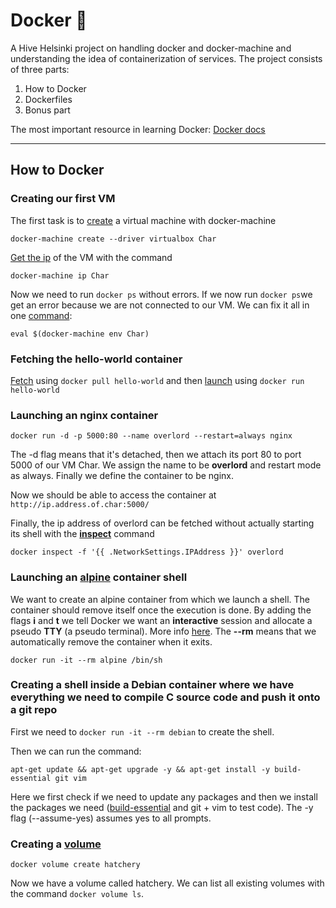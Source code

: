 # Docker 🐳

A Hive Helsinki project on handling docker and docker-machine and understanding the idea of containerization of services. The project consists of three parts:

1. How to Docker
2. Dockerfiles
3. Bonus part

The most important resource in learning Docker: [Docker docs](https://docs.docker.com/)

---

## How to Docker

### Creating our first VM

The first task is to [create](https://docs.docker.com/machine/reference/create/) a virtual machine with docker-machine

`docker-machine create --driver virtualbox Char`

[Get the ip](https://docs.docker.com/machine/reference/ip/) of the VM with the command

`docker-machine ip Char`

Now we need to run `docker ps` without errors. If we now run `docker ps`we get an error because we are not connected to our VM. We can fix it all in one [command](https://docs.docker.com/v17.09/machine/reference/env/):

`eval $(docker-machine env Char)`

### Fetching the hello-world container

[Fetch](https://docs.docker.com/engine/reference/commandline/pull/) using `docker pull hello-world` and then [launch](https://docs.docker.com/engine/reference/run/) using `docker run hello-world`

### Launching an nginx container

`docker run -d -p 5000:80 --name overlord --restart=always nginx`

The -d flag means that it's detached, then we attach its port 80 to port 5000 of our VM Char. We assign the name to be __overlord__ and restart mode as always. Finally we define the container to be nginx.

Now we should be able to access the container at `http://ip.address.of.char:5000/`

Finally, the ip address of overlord can be fetched without actually starting its shell with the [__inspect__](https://docs.docker.com/engine/reference/commandline/inspect/) command

`docker inspect -f '{{ .NetworkSettings.IPAddress }}' overlord`

### Launching an [alpine](https://hub.docker.com/_/alpine) container shell

We want to create an alpine container from which we launch a shell. The container should remove itself once the execution is done. By adding the flags __i__ and __t__ we tell Docker we want an __interactive__ session and allocate a pseudo __TTY__ (a pseudo terminal). More info [here](https://stackoverflow.com/questions/35689628/starting-a-shell-in-the-docker-alpine-container#%20alpine-container/43564198#43564198). The __--rm__ means that we automatically remove the container when it exits.

`docker run -it --rm alpine /bin/sh`

### Creating a shell inside a Debian container where we have everything we need to compile C source code and push it onto a git repo

First we need to `docker run -it --rm debian` to create the shell.

Then we can run the command:

```
apt-get update && apt-get upgrade -y && apt-get install -y build-essential git vim
```
Here we first check if we need to update any packages and then we install the packages we need ([build-essential](https://packages.ubuntu.com/xenial/build-essential) and git + vim to test code). The -y flag (--assume-yes) assumes yes to all prompts.

### Creating a [volume](https://docs.docker.com/storage/volumes/)

`docker volume create hatchery`

Now we have a volume called hatchery. We can list all existing volumes with the command `docker volume ls`.



